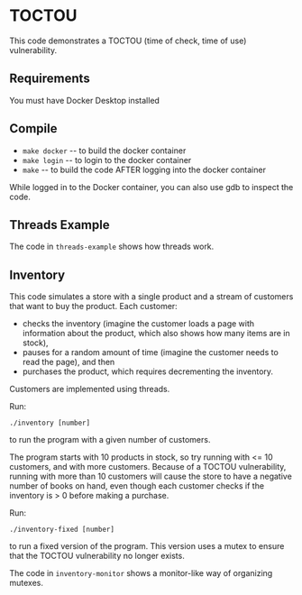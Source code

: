 # TOCTOU

This code demonstrates a TOCTOU (time of check, time of use) vulnerability.

## Requirements

You must have Docker Desktop installed

## Compile

- `make docker` -- to build the docker container
- `make login` -- to login to the docker container
- `make` -- to build the code AFTER logging into the docker container

While logged in to the Docker container, you can also use gdb to inspect the
code.

## Threads Example

The code in `threads-example` shows how threads work.

## Inventory

This code simulates a store with a single product and a stream of customers that
want to buy the product. Each customer:

- checks the inventory (imagine the customer loads a page with information about
  the product, which also shows how many items are in stock),
- pauses for a random amount of time (imagine the customer needs to read the
  page), and then
- purchases the product, which requires decrementing the inventory.

Customers are implemented using threads.

Run:

```
./inventory [number]
```

to run the program with a given number of customers.

The program starts with 10 products in stock, so try running with <= 10
customers, and with more customers. Because of a TOCTOU vulnerability, running
with more than 10 customers will cause the store to have a negative number of
books on hand, even though each customer checks if the inventory is > 0 before
making a purchase.

Run:

```
./inventory-fixed [number]
```

to run a fixed version of the program. This version uses a mutex to ensure that
the TOCTOU vulnerability no longer exists.

The code in `inventory-monitor` shows a monitor-like way of organizing mutexes.
